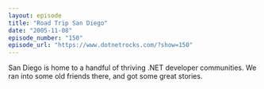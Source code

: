 ```yaml
---
layout: episode
title: "Road Trip San Diego"
date: "2005-11-08"
episode_number: "150"
episode_url: "https://www.dotnetrocks.com/?show=150"
---
```


San Diego is home to a handful of thriving .NET developer communities. We ran into some old friends there, and got some great stories.
